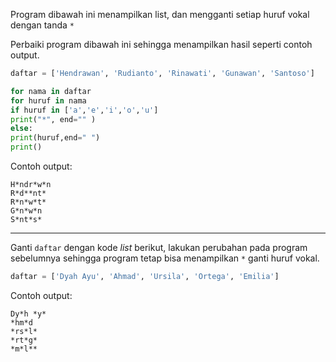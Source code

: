 Program dibawah ini menampilkan list, dan mengganti setiap huruf vokal dengan tanda `*`

Perbaiki program dibawah ini sehingga menampilkan hasil seperti contoh output.

```python
daftar = ['Hendrawan', 'Rudianto', 'Rinawati', 'Gunawan', 'Santoso']

for nama in daftar
for huruf in nama
if huruf in ['a','e','i','o','u']
print("*", end="" )
else:
print(huruf,end=" ")
print()
```

Contoh output:
```
H*ndr*w*n
R*d**nt*
R*n*w*t*
G*n*w*n
S*nt*s*
```

---

Ganti `daftar` dengan kode _list_ berikut, lakukan perubahan pada program sebelumnya sehingga program tetap bisa menampilkan `*` ganti huruf vokal.
```python
daftar = ['Dyah Ayu', 'Ahmad', 'Ursila', 'Ortega', 'Emilia']
```

Contoh output:
```
Dy*h *y*
*hm*d
*rs*l*
*rt*g*
*m*l**
```